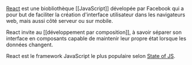 [React](https://fr.reactjs.org) est une biobliothèque [[JavaScript]] dévelopée par Facebook qui a pour but de faciliter la création d'interface utilisateur dans les navigateurs web, mais aussi côté serveur ou sur mobile.

React invite au [[développement par composition]], à savoir séparer son interface en composants capable de maintenir leur propre état lorsque les données changent.

React est le framework JavaScript le plus populaire selon [State of JS](https://2020.stateofjs.com/en-US/technologies/front-end-frameworks/).

